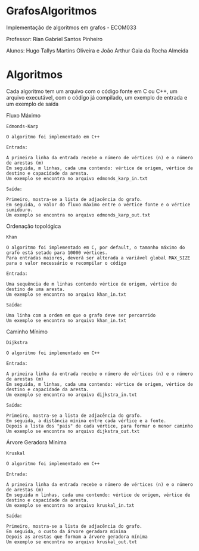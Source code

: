 # GrafosAlgoritmos
Implementação de algoritmos em grafos - ECOM033

Professor: Rian Gabriel Santos Pinheiro

Alunos: Hugo Tallys Martins Oliveira e João Arthur Gaia da Rocha Almeida

# Algoritmos 

Cada algoritmo tem um arquivo com o código fonte em C ou C++, um arquivo executável, com o código já compilado, um exemplo de entrada e um exemplo de saída

Fluxo Máximo

    Edmonds-Karp
    
    O algoritmo foi implementado em C++
    
    Entrada:
    
    A primeira linha da entrada recebe o número de vértices (n) e o número de arestas (m)
    Em seguida, m linhas, cada uma contendo: vértice de origem, vértice de destino e capacidade da aresta.
    Um exemplo se encontra no arquivo edmonds_karp_in.txt
    
    Saída:
    
    Primeiro, mostra-se a lista de adjacência do grafo. 
    Em seguida, o valor do fluxo máximo entre o vértice fonte e o vértice sumidouro.
    Um exemplo se encontra no arquivo edmonds_karp_out.txt
    
Ordenação topológica

    Khan
    
    O algoritmo foi implementado em C, por default, o tamanho máximo do grafo está setado para 10000 vértices.
    Para entradas maiores, deverá ser alterada a variável global MAX_SIZE para o valor necessário e recompilar o código
    
    Entrada:
    
    Uma sequência de m linhas contendo vértice de origem, vértice de destino de uma aresta.
    Um exemplo se encontra no arquivo khan_in.txt
    
    Saída:
    
    Uma linha com a ordem em que o grafo deve ser percorrido
    Um exemplo se encontra no arquivo khan_in.txt
    
Caminho Mínimo

    Dijkstra
    
    O algoritmo foi implementado em C++
    
    Entrada:
    
    A primeira linha da entrada recebe o número de vértices (n) e o número de arestas (m)
    Em seguida, m linhas, cada uma contendo: vértice de origem, vértice de destino e capacidade da aresta.
    Um exemplo se encontra no arquivo dijkstra_in.txt

    Saída:
    
    Primeiro, mostra-se a lista de adjacência do grafo. 
    Em seguida, a distância mínima entre cada vértice e a fonte.
    Depois a lista dos "pais" de cada vértice, para formar o menor caminho
    Um exemplo se encontra no arquivo dijkstra_out.txt

    
Árvore Geradora Minima

    Kruskal
    
    O algoritmo foi implementado em C++
    
    Entrada:
    
    A primeira linha da entrada recebe o número de vértices (n) e o número de arestas (m)
    Em seguida m linhas, cada uma contendo: vértice de origem, vértice de destino e capacidade da aresta.
    Um exemplo se encontra no arquivo kruskal_in.txt
    
    Saída:
    
    Primeiro, mostra-se a lista de adjacência do grafo. 
    Em seguida, o custo da árvore geradora mínima
    Depois as arestas que formam a árvore geradora mínima
    Um exemplo se encontra no arquivo kruskal_out.txt
    
